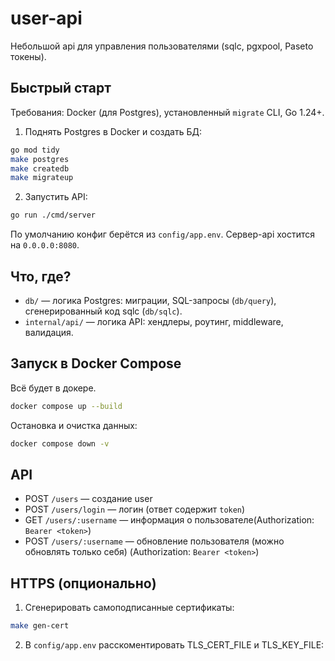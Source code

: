 # user-api

Небольшой api для управления пользователями (sqlc, pgxpool, Paseto токены).

## Быстрый старт

Требования: Docker (для Postgres), установленный `migrate` CLI, Go 1.24+.

1) Поднять Postgres в Docker и создать БД:
```sh
go mod tidy
make postgres
make createdb
make migrateup
```
2) Запустить API:
```sh
go run ./cmd/server
```
По умолчанию конфиг берётся из `config/app.env`. Сервер-api хостится на `0.0.0.0:8080`.

## Что, где?
- `db/` — логика Postgres: миграции, SQL-запросы (`db/query`), сгенерированный код sqlc (`db/sqlc`).
- `internal/api/` — логика API: хендлеры, роутинг, middleware, валидация.

## Запуск в Docker Compose

Всё будет в докере.
```sh
docker compose up --build
```

Остановка и очистка данных:
```sh
docker compose down -v
```

## API
- POST `/users` — создание user
- POST `/users/login` — логин (ответ содержит `token`)
- GET `/users/:username` — информация о пользователе(Authorization: `Bearer <token>`)
- POST `/users/:username` — обновление пользователя (можно обновлять только себя) (Authorization: `Bearer <token>`)


## HTTPS (опционально)
1) Сгенерировать самоподписанные сертификаты:
```sh
make gen-cert
```
2) В `config/app.env` расскоментировать TLS_CERT_FILE и TLS_KEY_FILE: